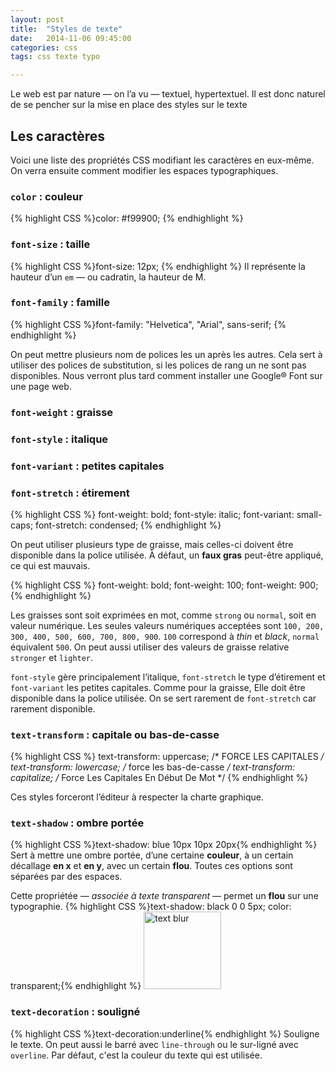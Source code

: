 ```yaml
---
layout: post
title:  "Styles de texte"
date:   2014-11-06 09:45:00
categories: css
tags: css texte typo

---
```


Le web est par nature — on l’a vu — textuel, hypertextuel. Il est donc naturel de se pencher sur la mise en place des styles sur le texte

## Les caractères

Voici une liste des propriétés CSS modifiant les caractères en eux-même. On verra ensuite comment modifier les espaces typographiques.

### `color` : couleur

{% highlight CSS %}color: #f99900; {% endhighlight %}

### `font-size` : taille

{% highlight CSS %}font-size: 12px; {% endhighlight %}
Il représente la hauteur d’un `em` — ou cadratin, la hauteur de M.

### `font-family` : famille

{% highlight CSS %}font-family: "Helvetica", "Arial", sans-serif; {% endhighlight %}

On peut mettre plusieurs nom de polices les un après les autres. Cela sert à utiliser des polices de substitution,
si les polices de rang un ne sont pas disponibles.
Nous verront plus tard comment installer une Google® Font sur une page web.

### `font-weight` : graisse

### `font-style` : italique

### `font-variant` : petites capitales

### `font-stretch` : étirement

{% highlight CSS %}
font-weight: bold;
font-style: italic;
font-variant: small-caps;
font-stretch: condensed;
{% endhighlight %}

On peut utiliser plusieurs type de graisse, mais celles-ci doivent
être disponible dans la police utilisée. À défaut, un **faux gras** peut-être appliqué, ce qui est mauvais.

{% highlight CSS %}
font-weight: bold;
font-weight: 100;
font-weight: 900;
{% endhighlight %}

Les graisses sont soit exprimées en mot, comme `strong` ou `normal`, soit en valeur numérique.
Les seules valeurs numériques acceptées sont `100, 200, 300, 400, 500, 600, 700, 800, 900`.
`100` correspond à *thin* et *black*, `normal` équivalent `500`.
On peut aussi utiliser des valeurs de graisse relative `stronger` et `lighter`.

`font-style` gère principalement l’italique, `font-stretch` le type d’étirement et `font-variant` les petites capitales.
Comme pour la graisse, Elle doit être disponible dans la police utilisée.
On se sert rarement de `font-stretch` car rarement disponible.

### `text-transform` : capitale ou bas-de-casse
{% highlight CSS %}
text-transform: uppercase; /* FORCE LES CAPITALES */
text-transform: lowercase; /* force les bas-de-casse */
text-transform: capitalize; /* Force Les Capitales En Début De Mot */
{% endhighlight %}

Ces styles forceront l’éditeur à respecter la charte graphique.

### `text-shadow` : ombre portée
{% highlight CSS %}text-shadow: blue 10px 10px 20px{% endhighlight %}
Sert à mettre une ombre portée, d’une certaine **couleur**, à un certain décallage **en x** et **en y**, avec un certain **flou**.
Toutes ces options sont séparées par des espaces.

Cette propriétée — *associée à texte transparent* — permet un **flou** sur une typographie.
{% highlight CSS %}text-shadow: black 0 0 5px;
color: transparent;{% endhighlight %}
<img src="/3dvg-web/images/text-shadow-blur.png" alt="text blur" width="124" />

### `text-decoration` : souligné
{% highlight CSS %}text-decoration:underline{% endhighlight %}
Souligne le texte. On peut aussi le barré avec `line-through` ou le sur-ligné avec `overline`. Par défaut, c'est la couleur du texte qui est utilisée.










